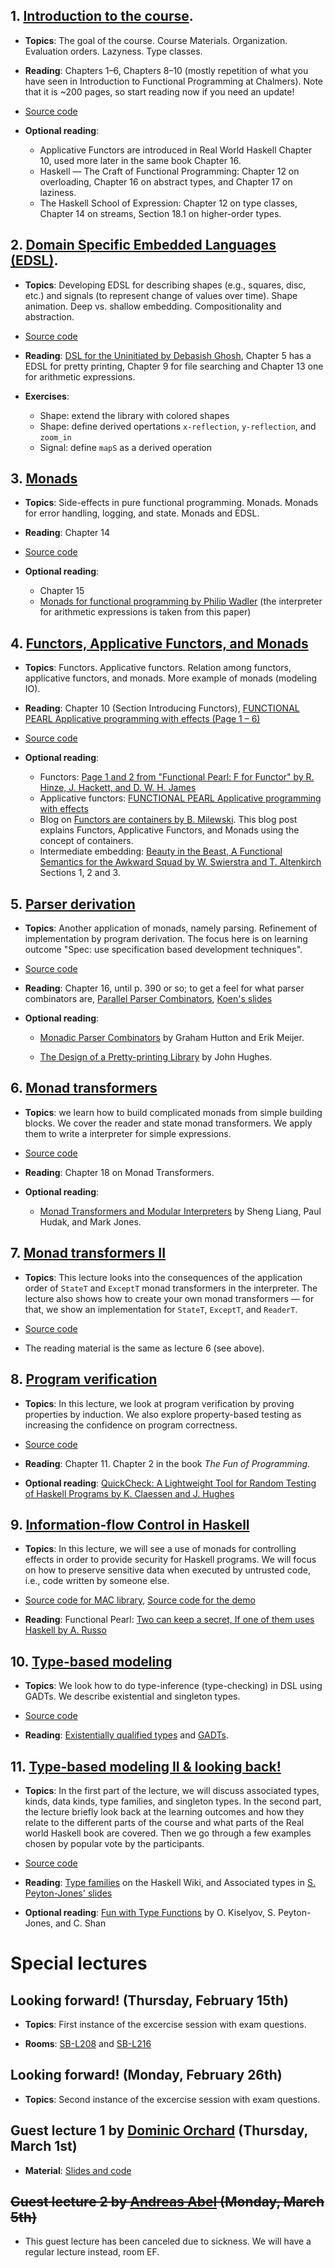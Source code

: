 ## 1. [Introduction to the course](./lecture1.html).

* **Topics**: The goal of the course. Course Materials. Organization. Evaluation
  orders. Lazyness. Type classes.

* **Reading**: Chapters 1&ndash;6, Chapters 8&ndash;10 (mostly
repetition of what you have seen in Introduction to Functional Programming at
Chalmers). Note that it is ~200 pages, so start reading now if you need an
update!

* [Source code](https://github.com/teach-afp/afp-code/blob/master/L1/)

* **Optional reading**:
  - Applicative Functors are introduced in Real World Haskell Chapter 10, used
    more later in the same book Chapter 16.
  - Haskell &mdash; The Craft of Functional Programming: Chapter 12 on overloading, Chapter 16 on
    abstract types, and Chapter 17 on laziness.
  - The Haskell School of Expression: Chapter 12 on type classes, Chapter 14 on
    streams, Section 18.1 on higher-order types.

## 2. [Domain Specific Embedded Languages (EDSL)](./lecture2.html).

* **Topics**: Developing EDSL for describing shapes (e.g., squares, disc, etc.)
    and signals (to represent change of values over time). Shape animation. Deep
    vs. shallow embedding. Compositionality and abstraction.

* [Source code](https://github.com/teach-afp/afp-code/blob/master/L2/)

* **Reading**: [DSL for the Uninitiated by Debasish
    Ghosh](http://cacm.acm.org/magazines/2011/7/109910-dsl-for-the-uninitiated/fulltext),
    Chapter 5 has a EDSL for pretty printing, Chapter 9 for file searching and
    Chapter 13 one for arithmetic expressions.

* **Exercises**:
  - Shape: extend the library with colored shapes
  - Shape: define derived opertations `x-reflection`, `y-reflection`, and `zoom_in`
  - Signal: define `mapS` as a derived operation

## 3. [Monads](./lecture3.html)

* **Topics**: Side-effects in pure functional programming. Monads. Monads for
    error handling, logging, and state. Monads and EDSL.

* **Reading**: Chapter 14

* [Source
  code](https://github.com/teach-afp/afp-code/blob/master/L3/Interpr.hs)

* **Optional reading**:
  - Chapter 15
  - [Monads for functional programming by Philip
     Wadler](http://homepages.inf.ed.ac.uk/wadler/papers/marktoberdorf/baastad.pdf)
     (the interpreter for arithmetic expressions is taken from this paper)

## 4. [Functors, Applicative Functors, and Monads](./lecture4.html)

* **Topics**: Functors. Applicative functors. Relation among functors,
    applicative functors, and monads. More example of monads (modeling IO).

* **Reading**: Chapter 10 (Section Introducing Functors), [FUNCTIONAL PEARL
    Applicative programming with effects (Page 1 &ndash;
    6)](http://strictlypositive.org/IdiomLite.pdf)

* [Source
  code](https://github.com/teach-afp/afp-code/blob/master/L4/)

* **Optional reading**:
  - Functors: [Page 1 and 2 from "Functional Pearl: F for Functor" by R. Hinze,
     J. Hackett, and D. W. H. James](http://www.cs.ox.ac.uk/people/daniel.james/functor/functor.pdf)
  - Applicative functors: [FUNCTIONAL PEARL Applicative programming with
  effects](http://strictlypositive.org/IdiomLite.pdf)
  - Blog on [Functors are containers by
    B. Milewski](http://bartoszmilewski.com/2014/01/14/functors-are-containers/). This
    blog post explains Functors, Applicative Functors, and Monads using the
    concept of containers.
  - Intermediate embedding: [Beauty in the Beast, A Functional Semantics for
    the Awkward Squad by W. Swierstra and
    T. Altenkirch](http://www.cs.nott.ac.uk/~psztxa/publ/beast.pdf) Sections 1, 2
    and 3.

## 5. [Parser derivation](./lecture5.html)

* **Topics**: Another application of monads, namely parsing. Refinement of
    implementation by program derivation. The focus here is on learning outcome
    "Spec: use specification based development techniques".

* [Source
  code](https://github.com/teach-afp/afp-code/blob/master/L5/)

* **Reading**: Chapter 16, until p. 390 or so; to get a feel for what parser
    combinators are, [Parallel Parser
    Combinators](./assets/files/parser-claessen.pdf),
    [Koen's slides](./assets/files/afp-2015-lecture4.pdf)

* **Optional reading**:

  - [Monadic Parser
    Combinators](./assets/files/parser-hutton.ps)
    by Graham Hutton and Erik Meijer.

  - [The Design of a Pretty-printing
     Library](./assets/files/pretty-hughes.ps)
     by John Hughes.


## 6. [Monad transformers](./lecture6.html)

* **Topics**: we learn how to build complicated monads from simple building
    blocks. We cover the reader and state monad transformers. We apply them to
    write a interpreter for simple expressions.

* [Source
  code](https://github.com/teach-afp/afp-code/blob/master/L6/)

* **Reading**: Chapter 18 on Monad Transformers.

* **Optional reading**:

  - [Monad Transformers and Modular
    Interpreters](./assets/files/modular-interpreters-liang.ps)
    by Sheng Liang, Paul Hudak, and Mark Jones.

## 7. [Monad transformers II](./lecture7.html)

* **Topics**: This lecture looks into the consequences of the application order
    of `StateT` and `ExceptT` monad transformers in the interpreter. The lecture
    also shows how to create your own monad transformers &mdash; for that, we show an
    implementation for `StateT`, `ExceptT`, and `ReaderT`.

* [Source
  code](https://github.com/teach-afp/afp-code/blob/master/L7/)

* The reading material is the same as lecture 6 (see above).

## 8. [Program verification](./lecture8.html)

* **Topics**: In this lecture, we look at program verification by proving
    properties by induction. We also explore property-based testing as
    increasing the confidence on program correctness.

* [Source code](https://github.com/teach-afp/afp-code/blob/master/L8/)

* **Reading**: Chapter 11. Chapter 2 in the book *The Fun of Programming*.

* **Optional reading**: [QuickCheck: A Lightweight Tool for Random Testing of
    Haskell Programs by K. Claessen and
    J. Hughes](./assets/files/QuickCheck-claessen.ps)

## 9. [Information-flow Control in Haskell](./lecture9.html)

* **Topics**: In this lecture, we will see a use of monads for controlling
    effects in order to provide security for Haskell programs. We will focus on
    how to preserve sensitive data when executed by untrusted code, i.e., code
    written by someone else.

* [Source
  code for MAC library](https://bitbucket.org/russo/mac-lib), [Source code for
  the demo](https://bitbucket.org/russo/mac-demo)


* **Reading**: Functional Pearl: [Two can keep a secret, If one of them uses
    Haskell by A. Russo](http://www.cse.chalmers.se/~russo/publications_files/pearl-russo.pdf)

## 10. [Type-based modeling](./lecture13.html)

* **Topics**: We look how to do type-inference (type-checking) in DSL using
    GADTs. We describe existential and singleton types.

* [Source code](https://github.com/teach-afp/afp-code/blob/master/L13/)

* **Reading**: [Existentially qualified
    types](https://en.wikibooks.org/wiki/Haskell/Existentially_quantified_types)
    and [GADTs](https://wiki.haskell.org/Generalised_algebraic_datatype).


## 11. [Type-based modeling II & looking back!](./lecture15.html)

* **Topics**: In the first part of the lecture, we will discuss associated
    types, kinds, data kinds, type families, and singleton types. In the second
    part, the lecture briefly look back at the learning outcomes and how they
    relate to the different parts of the course and what parts of the Real world
    Haskell book are covered. Then we go through a few examples chosen by
    popular vote by the participants.

* [Source code](https://github.com/teach-afp/afp-code/blob/master/L15/)

* **Reading**: [Type
    families](https://wiki.haskell.org/GHC/Type_families) on the
    Haskell Wiki, and Associated types in [S. Peyton-Jones'
    slides](http://research.microsoft.com/en-us/um/people/simonpj/papers/assoc-types/fun-with-type-funs/FunWithTypeFuns-Apr09.pdf)

* **Optional reading**: [Fun with Type
    Functions](https://wiki.haskell.org/Simonpj/Talk:FunWithTypeFuns)
    by O. Kiselyov, S. Peyton-Jones, and C. Shan


# Special lectures

## Looking forward! (Thursday, February 15th)

* **Topics**: First instance of the excercise session with exam questions.

* **Rooms**:
  [SB-L208](http://maps.chalmers.se/#31ac4c6e-d44e-47ed-a5cf-1c81d0870912)
  and
  [SB-L216](http://maps.chalmers.se/#c0ae3c8a-e32c-4d2f-9f43-7f589a28c980)

## Looking forward! (Monday, February 26th)

* **Topics**: Second instance of the excercise session with exam questions.

## Guest lecture 1 by [Dominic Orchard](https://www.cs.kent.ac.uk/people/staff/dao7/) (Thursday, March 1st)

* **Material**: [Slides and code](./assets/files/chalmers-afp-march2018.zip)

## ~~Guest lecture 2 by [Andreas Abel](http://www.cse.chalmers.se/~abela/) (Monday, March 5th)~~

* This guest lecture has been canceled due to sickness. We will have
  a regular lecture instead, room EF.
